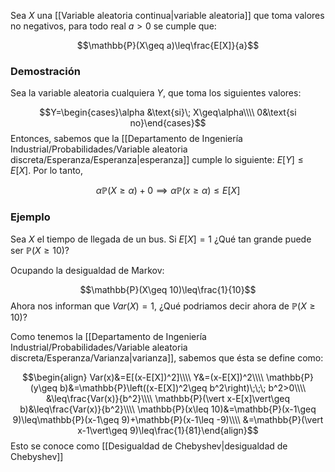 
Sea $X$ una [[Variable aleatoria continua|variable aleatoria]] que toma valores no negativos, para todo real $a>0$ se cumple que: 

$$\mathbb{P}(X\geq a)\leq\frac{E[X]}{a}$$ 
### Demostración 

Sea la variable aleatoria cualquiera $Y$, que toma los siguientes valores: 

$$Y=\begin{cases}\alpha &\text{si}\; X\geq\alpha\\\\
0&\text{si no}\end{cases}$$ 
Entonces, sabemos que la [[Departamento de Ingeniería Industrial/Probabilidades/Variable aleatoria discreta/Esperanza/Esperanza|esperanza]] cumple lo siguiente: $E[Y]\leq E[X]$. Por lo tanto, 

$$\alpha\mathbb{P}(X\geq\alpha)+0\implies\alpha\mathbb{P}(x\geq\alpha)\leq E[X]$$ 
### Ejemplo 

Sea $X$ el tiempo de llegada de un bus. Si $E[X]=1$ ¿Qué tan grande puede ser $\mathbb{P}(X\geq 10)$? 

Ocupando la desigualdad de Markov: 

$$\mathbb{P}(X\geq 10)\leq\frac{1}{10}$$ 
Ahora nos informan que $Var(X)=1$, ¿Qué podriamos decir ahora de $\mathbb{P}(X\geq 10)$? 

Como tenemos la [[Departamento de Ingeniería Industrial/Probabilidades/Variable aleatoria discreta/Esperanza/Varianza|varianza]], sabemos que ésta se define como: 

$$\begin{align}
Var(x)&=E[(x-E[X])^2]\\\\
Y&=(x-E[X])^2\\\\
\mathbb{P}(y\geq b)&=\mathbb{P}\left((x-E[X])^2\geq b^2\right)\;\;\; b^2>0\\\\
&\leq\frac{Var(x)}{b^2}\\\\
\mathbb{P}(\vert x-E[x]\vert\geq b)&\leq\frac{Var(x)}{b^2}\\\\ 
\mathbb{P}(x\leq 10)&=\mathbb{P}(x-1\geq 9)\leq\mathbb{P}(x-1\geq 9)+\mathbb{P}(x-1\leq -9)\\\\
&=\mathbb{P}(\vert x-1\vert\geq 9)\leq\frac{1}{81}\end{align}$$ 
Esto se conoce como [[Desigualdad de Chebyshev|desigualdad de Chebyshev]]